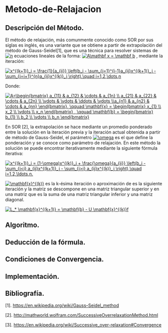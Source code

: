 # Metodo-de-Relajacion

## Descripción del Método. 

El método de relajación, más comunmente conocido como SOR por sus siglas es inglés, es una variante que se obtiene a partir de extrapolación del método de Gauss-Seidel[1], que es una técnica para resolver sistemas de <a href="https://www.codecogs.com/eqnedit.php?latex=n" target="_blank"><img src="https://latex.codecogs.com/gif.latex?n" title="n" /></a> ecuaciones lineales de la forma:  <a href="https://www.codecogs.com/eqnedit.php?latex=A\mathbf&space;x&space;=&space;\mathbf&space;b" target="_blank"><img src="https://latex.codecogs.com/gif.latex?A\mathbf&space;x&space;=&space;\mathbf&space;b" title="A\mathbf x = \mathbf b" /></a> , mediante la iteración: 


<a href="https://www.codecogs.com/eqnedit.php?latex=x^{(k&plus;1)}_i&space;=&space;\frac{1}{a_{ii}}&space;\left(b_i&space;-&space;\sum_{j=1}^{i-1}a_{ij}x^{(k&plus;1)}_j&space;-&space;\sum_{j=i&plus;1}^{n}a_{ij}x^{(k)}_j&space;\right),\quad&space;i=1,2,\dots,n" target="_blank"><img src="https://latex.codecogs.com/gif.latex?x^{(k&plus;1)}_i&space;=&space;\frac{1}{a_{ii}}&space;\left(b_i&space;-&space;\sum_{j=1}^{i-1}a_{ij}x^{(k&plus;1)}_j&space;-&space;\sum_{j=i&plus;1}^{n}a_{ij}x^{(k)}_j&space;\right),\quad&space;i=1,2,\dots,n" title="x^{(k+1)}_i = \frac{1}{a_{ii}} \left(b_i - \sum_{j=1}^{i-1}a_{ij}x^{(k+1)}_j - \sum_{j=i+1}^{n}a_{ij}x^{(k)}_j \right),\quad i=1,2,\dots,n" /></a>

Donde: 

<a href="https://www.codecogs.com/eqnedit.php?latex=A=\begin{bmatrix}&space;a_{11}&space;&&space;a_{12}&space;&&space;\cdots&space;&&space;a_{1n}&space;\\&space;a_{21}&space;&&space;a_{22}&space;&&space;\cdots&space;&&space;a_{2n}&space;\\&space;\vdots&space;&&space;\vdots&space;&&space;\ddots&space;&&space;\vdots&space;\\a_{n1}&space;&&space;a_{n2}&space;&&space;\cdots&space;&&space;a_{nn}&space;\end{bmatrix},&space;\qquad&space;\mathbf{x}&space;=&space;\begin{bmatrix}&space;x_{1}&space;\\&space;x_2&space;\\&space;\vdots&space;\\&space;x_n&space;\end{bmatrix}&space;,&space;\qquad&space;\mathbf{b}&space;=&space;\begin{bmatrix}&space;b_{1}&space;\\&space;b_2&space;\\&space;\vdots&space;\\&space;b_n&space;\end{bmatrix}" target="_blank"><img src="https://latex.codecogs.com/gif.latex?A=\begin{bmatrix}&space;a_{11}&space;&&space;a_{12}&space;&&space;\cdots&space;&&space;a_{1n}&space;\\&space;a_{21}&space;&&space;a_{22}&space;&&space;\cdots&space;&&space;a_{2n}&space;\\&space;\vdots&space;&&space;\vdots&space;&&space;\ddots&space;&&space;\vdots&space;\\a_{n1}&space;&&space;a_{n2}&space;&&space;\cdots&space;&&space;a_{nn}&space;\end{bmatrix},&space;\qquad&space;\mathbf{x}&space;=&space;\begin{bmatrix}&space;x_{1}&space;\\&space;x_2&space;\\&space;\vdots&space;\\&space;x_n&space;\end{bmatrix}&space;,&space;\qquad&space;\mathbf{b}&space;=&space;\begin{bmatrix}&space;b_{1}&space;\\&space;b_2&space;\\&space;\vdots&space;\\&space;b_n&space;\end{bmatrix}" title="A=\begin{bmatrix} a_{11} & a_{12} & \cdots & a_{1n} \\ a_{21} & a_{22} & \cdots & a_{2n} \\ \vdots & \vdots & \ddots & \vdots \\a_{n1} & a_{n2} & \cdots & a_{nn} \end{bmatrix}, \qquad \mathbf{x} = \begin{bmatrix} x_{1} \\ x_2 \\ \vdots \\ x_n \end{bmatrix} , \qquad \mathbf{b} = \begin{bmatrix} b_{1} \\ b_2 \\ \vdots \\ b_n \end{bmatrix}" /></a>

En SOR [2], la extrapolación se hace mediante un promedio ponderado entre la solución en la iteración previa y la iteración actual obtenida a partir de método de Gauss-Seidel, el parámetro <a href="https://www.codecogs.com/eqnedit.php?latex=\omega" target="_blank"><img src="https://latex.codecogs.com/gif.latex?\omega" title="\omega" /></a> es el que define la ponderación y se conoce como parámetro de relajación. En este método la solución se puede encontrar iterativamente mediante la siguiente fórmula iterativa: 

<a href="https://www.codecogs.com/eqnedit.php?latex=x^{(k&plus;1)}_i&space;=&space;(1-\omega)x^{(k)}_i&space;&plus;&space;\frac{\omega}{a_{ii}}&space;\left(b_i&space;-&space;\sum_{j<i}&space;a_{ij}x^{(k&plus;1)}_j&space;-&space;\sum_{j>i}&space;a_{ij}x^{(k)}_j&space;\right),\quad&space;i=1,2,\ldots,n." target="_blank"><img src="https://latex.codecogs.com/gif.latex?x^{(k&plus;1)}_i&space;=&space;(1-\omega)x^{(k)}_i&space;&plus;&space;\frac{\omega}{a_{ii}}&space;\left(b_i&space;-&space;\sum_{j<i}&space;a_{ij}x^{(k&plus;1)}_j&space;-&space;\sum_{j>i}&space;a_{ij}x^{(k)}_j&space;\right),\quad&space;i=1,2,\ldots,n." title="x^{(k+1)}_i = (1-\omega)x^{(k)}_i + \frac{\omega}{a_{ii}} \left(b_i - \sum_{j<i} a_{ij}x^{(k+1)}_j - \sum_{j>i} a_{ij}x^{(k)}_j \right),\quad i=1,2,\ldots,n." /></a>

<a href="https://www.codecogs.com/eqnedit.php?latex=\mathbf{x}^{(k)}" target="_blank"><img src="https://latex.codecogs.com/gif.latex?\mathbf{x}^{(k)}" title="\mathbf{x}^{(k)}" /></a> es la k-ésima iteración o aproximación de  es la siguiente iteración y la matriz  se descompone en una matriz triangular superior y en una matriz que es la suma de una matriz triangular inferior y una matriz diagonal. 


<a href="https://www.codecogs.com/eqnedit.php?latex=L_*&space;\mathbf{x}^{(k&plus;1)}&space;=&space;\mathbf{b}&space;-&space;U&space;\mathbf{x}^{(k)}f" target="_blank"><img src="https://latex.codecogs.com/gif.latex?L_*&space;\mathbf{x}^{(k&plus;1)}&space;=&space;\mathbf{b}&space;-&space;U&space;\mathbf{x}^{(k)}f" title="L_* \mathbf{x}^{(k+1)} = \mathbf{b} - U \mathbf{x}^{(k)}f" /></a>

## Algoritmo.  

## Deducción de la fórmula. 

## Condiciones de Convergencia. 

## Implementación. 


## Bibliografía. 

[1]. https://en.wikipedia.org/wiki/Gauss–Seidel_method

[2]. http://mathworld.wolfram.com/SuccessiveOverrelaxationMethod.html

[3]. https://en.wikipedia.org/wiki/Successive_over-relaxation#Convergence
